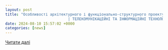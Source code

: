```yaml
---
layout: post
title: "Особливості архітектурного і функціонально-структурного проектування систем та мереж зовнішнього зберігання і обробки даних
							| ТЕЛЕКОМУНІКАЦІЙНІ ТА ІНФОРМАЦІЙНІ ТЕХНОЛОГІЇ"
date: 2024-08-10 15:57:02 +0000
categories: [news]
---
```


[Читати далі](https://tit.dut.edu.ua/index.php/telecommunication/article/view/1757)
